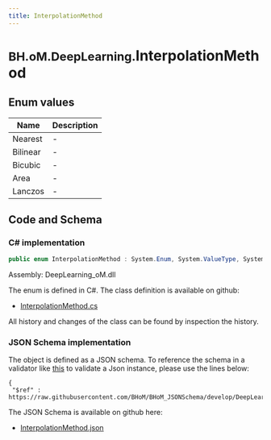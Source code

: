 ```yaml
---
title: InterpolationMethod
---
```


# <small>BH.oM.DeepLearning.</small>**InterpolationMethod**



## Enum values

| Name            | Description                                                    |
|-----------------|----------------------------------------------------------------|
| Nearest |  -  |
| Bilinear |  -  |
| Bicubic |  -  |
| Area |  -  |
| Lanczos |  -  |


## Code and Schema

### C# implementation

``` C# title="C#"
public enum InterpolationMethod : System.Enum, System.ValueType, System.IComparable, System.ISpanFormattable, System.IFormattable, System.IConvertible
```

Assembly: DeepLearning_oM.dll

The enum is defined in C#. The class definition is available on github:

- [InterpolationMethod.cs](https://github.com/BHoM/BHoM/blob/develop/DeepLearning_oM/Enums\InterpolationMethod.cs)

All history and changes of the class can be found by inspection the history.
### JSON Schema implementation

The object is defined as a JSON schema. To reference the schema in a validator like [this](https://www.jsonschemavalidator.net/) to validate a Json instance, please use the lines below:

``` { .json .copy .select } title="JSON Schema"
{
 "$ref" : https://raw.githubusercontent.com/BHoM/BHoM_JSONSchema/develop/DeepLearning_oM/InterpolationMethod.json}
```

The JSON Schema is available on github here:

- [InterpolationMethod.json](https://github.com/BHoM/BHoM_JSONSchema/blob/develop/DeepLearning_oM/InterpolationMethod.json)
